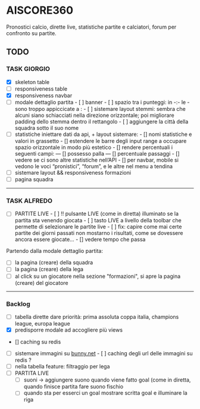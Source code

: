 #  AISCORE360

Pronostici calcio, dirette live, statistiche partite e calciatori, forum per confronto su partite.

## TODO

### TASK GIORGIO
- [x] skeleton table
- [ ] responsiveness table
- [x] responsiveness navbar
- [ ] modale dettaglio partita
      - [ ] banner
        - [ ] spazio tra i punteggi: in -:- le - sono troppo appiccicate a :
        - [ ] sistemare layout stemmi: sembra che alcuni siano schiacciati nella direzione orizzontale; poi migliorare padding dello stemma dentro il rettangolo
        - [ ] aggiungere la città della squadra sotto il suo nome
- [ ] statistiche iniettare dati da api, + layout sistemare: 
      - [] nomi statistiche e valori in grassetto
      - [] estendere le barre degli input range a occupare spazio orizzontale in modo più estetico
      - [] rendere percentuali i seguenti campi: 
      — [] possesso palla
      — [] percentuale passaggi
      - [] vedere se ci sono altre statistiche nell’API
      - [] per navbar, mobile si vedono le voci “pronistici”, “forum”, e le altre nel menu a tendina
- [ ] sistemare layout && responsiveness formazioni
- [ ] pagina squadra
---

### TASK ALFREDO

- [ ] PARTITE LIVE
      - [ ] !! pulsante LIVE (come in diretta) illuminato se la partita sta venendo giocata
      - [ ] tasto LIVE a livello della toolbar che permette di selezionare le partite live
      - [ ] fix: capire come mai certe partite dei giorni passati non mostarno i risultati, come se dovessere ancora essere giocate…
      - []  vedere tempo che passa
  
Partendo dalla modale dettaglio partita:
- [ ] la pagina (creare) della squadra
- [ ] la pagina (creare) della lega
- [ ] al click su un giocatore nella sezione "formazioni", si apre la pagina (creare) del giocatore

---

### Backlog
- [ ] tabella dirette dare priorità: prima assoluta coppa italia, champions league, europa league
- [x] predisporre modale ad accogliere più views
- [] caching su redis 
- [ ] sistemare immagini su [bunny.net](https://bunny.net)
      - [ ] caching degli url delle immagini su redis ? 
- [ ] nella tabella feature: filtraggio per lega
- [ ] PARTITA LIVE
  - [ ]  suoni → aggiungere suono quando viene fatto goal (come in diretta, quando finisce partita fare suono fischio 
  - [ ]  quando sta per esserci un  goal mostrare scritta goal e illuminare la riga